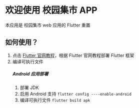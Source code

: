 # 欢迎使用 校园集市 APP

本应用是 校园集市 web 应用的 Flutter 重置

## 如何使用？
1. 点击 [Flutter 官网教程](https://docs.flutter.dev/get-started/install)，根据 Flutter 官网教程部署 Flutter 框架
2. 编译可执行文件
   ##### Android 应用部署
    1.  部署 JDK
    2. 启用 Android 支持
       ```flutter config ----enable-android```
    3. 编译可执行文件
       ```flutter build apk```